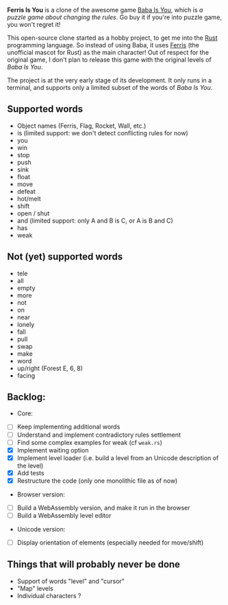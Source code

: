 **Ferris Is You** is a clone of the awesome game [Baba Is You](https://hempuli.itch.io/baba), which is *a puzzle game about changing the rules*. Go buy it if you're into puzzle game, you won't regret it!

This open-source clone started as a hobby project, to get me into the [Rust](https://www.rust-lang.org/) programming language. So instead of using Baba, it uses [Ferris](https://rustacean.net/) (the unofficial mascot for Rust) as the main character!
Out of respect for the original game, I don't plan to release this game with the original levels of *Baba Is You*.

The project is at the very early stage of its development. It only runs in a terminal, and supports only a limited subset of the words of *Baba Is You*.

## Supported words
* Object names (Ferris, Flag, Rocket, Wall, etc.)
* is (limited support: we don't detect conflicting rules for now)
* you
* win
* stop
* push
* sink
* float
* move
* defeat
* hot/melt
* shift
* open / shut
* and (limited support: only A and B is C, or A is B and C)
* has
* weak

## Not (yet) supported words
* tele
* all
* empty
* more
* not
* on
* near
* lonely
* fall
* pull
* swap
* make
* word
* up/right (Forest E, 6, 8)
* facing

## Backlog:

* Core:
- [ ] Keep implementing additional words
- [ ] Understand and implement contradictory rules settlement
- [ ] Find some complex examples for weak (cf `weak.rs`)
- [x] Implement waiting option
- [x] Implement level loader (i.e. build a level from an Unicode description of the level)
- [x] Add tests
- [x] Restructure the code (only one monolithic file as of now)

* Browser version:
- [ ] Build a WebAssembly version, and make it run in the browser
- [ ] Build a WebAssembly level editor

* Unicode version:
- [ ] Display orientation of elements (especially needed for move/shift)

## Things that will probably never be done

* Support of words "level" and "cursor"
* "Map" levels
* Individual characters ?
